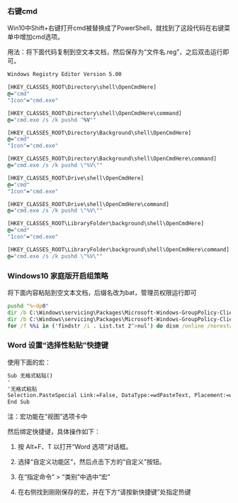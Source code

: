 ### 右键cmd

Win10中Shift+右键打开cmd被替换成了PowerShell，就找到了这段代码在右键菜单中增加cmd选项。

用法：将下面代码复制到空文本文档，然后保存为“文件名.reg”，之后双击运行即可。

```cmd
Windows Registry Editor Version 5.00

[HKEY_CLASSES_ROOT\Directory\shell\OpenCmdHere]
@="cmd"
"Icon"="cmd.exe"

[HKEY_CLASSES_ROOT\Directory\shell\OpenCmdHere\command]
@="cmd.exe /s /k pushd "%V""

[HKEY_CLASSES_ROOT\Directory\Background\shell\OpenCmdHere]
@="cmd"
"Icon"="cmd.exe"

[HKEY_CLASSES_ROOT\Directory\Background\shell\OpenCmdHere\command]
@="cmd.exe /s /k pushd \"%V\""

[HKEY_CLASSES_ROOT\Drive\shell\OpenCmdHere]
@="cmd"
"Icon"="cmd.exe"

[HKEY_CLASSES_ROOT\Drive\shell\OpenCmdHere\command]
@="cmd.exe /s /k pushd \"%V\""

[HKEY_CLASSES_ROOT\LibraryFolder\background\shell\OpenCmdHere]
@="cmd"
"Icon"="cmd.exe"

[HKEY_CLASSES_ROOT\LibraryFolder\background\shell\OpenCmdHere\command]
@="cmd.exe /s /k pushd \"%V\""
```

### Windows10 家庭版开启组策略

将下面内容粘贴到空文本文档，后缀名改为bat，管理员权限运行即可

```cmd
pushd "%~dp0"
dir /b C:\Windows\servicing\Packages\Microsoft-Windows-GroupPolicy-ClientExtensions-Package~3*.mum >List.txt
dir /b C:\Windows\servicing\Packages\Microsoft-Windows-GroupPolicy-ClientTools-Package~3*.mum >>List.txt
for /f %%i in ('findstr /i . List.txt 2^>nul') do dism /online /norestart /add-package:"C:\Windows\servicing\Packages\%%i"
```


### Word 设置“选择性粘贴”快捷键

使用下面的宏：

```cmd
Sub 无格式粘贴()
'
'无格式粘贴
Selection.PasteSpecial Link:=False, DataType:=wdPasteText, Placement:=wdInLine, DisplayAsIcon:=False
End Sub
```

注：宏功能在“视图”选项卡中

然后绑定快捷键，具体操作如下：

1. 按 Alt+F、T 以打开“Word 选项”对话框。

2. 选择“自定义功能区”，然后点击下方的“自定义”按钮。

3. 在“指定命令” > “类别”中选中“宏”

4. 在右侧找到刚刚保存的宏，并在下方“请按新快捷键”处指定热键
